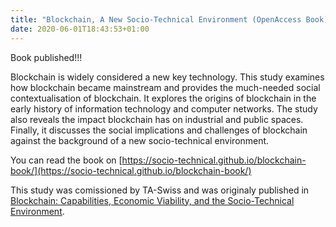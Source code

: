 ```yaml
---
title: "Blockchain, A New Socio-Technical Environment (OpenAccess Book)"
date: 2020-06-01T18:43:53+01:00
---
```


Book published!!!

Blockchain is widely considered a new key technology. This study examines how blockchain became mainstream and provides the much-needed social contextualisation of blockchain. It explores the origins of blockchain in the early history of information technology and computer networks. The study also reveals the impact blockchain has on industrial and public spaces. Finally, it discusses the social implications and challenges of blockchain against the background of a new socio-technical environment.

You can read the book on [https://socio-technical.github.io/blockchain-book/](https://socio-technical.github.io/blockchain-book/)

This study was comissioned by TA-Swiss and was originaly published in [Blockchain: Capabilities, Economic Viability, and the Socio-Technical Environment](https://vdf.ch/blockchain-capabilities-economic-viability-and-the-socio-technical-environment.html).

